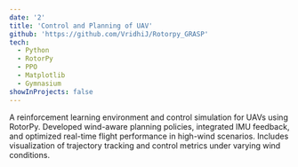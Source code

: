 ```yaml
---
date: '2'
title: 'Control and Planning of UAV'
github: 'https://github.com/VridhiJ/Rotorpy_GRASP'
tech:
  - Python
  - RotorPy
  - PPO
  - Matplotlib
  - Gymnasium
showInProjects: false
---
```


A reinforcement learning environment and control simulation for UAVs using RotorPy. Developed wind-aware planning policies, integrated IMU feedback, and optimized real-time flight performance in high-wind scenarios. Includes visualization of trajectory tracking and control metrics under varying wind conditions.
